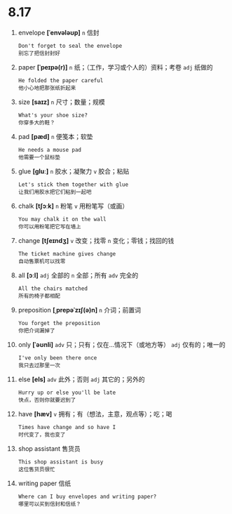 # 8.17

1. envelope **[ˈenvələʊp]** `n` 信封

   ```
   Don't forget to seal the envelope
   别忘了把信封封好
   ```

2. paper **[ˈpeɪpə(r)]** `n` 纸；（工作，学习或个人的）资料；考卷 `adj` 纸做的

   ```
   He folded the paper careful
   他小心地把那张纸折起来
   ```

3. size **[saɪz]** `n` 尺寸；数量；规模

   ```
   What's your shoe size?
   你穿多大的鞋？
   ```

4. pad **[pæd]** `n` 便笺本；软垫

   ```
   He needs a mouse pad
   他需要一个鼠标垫
   ```

5. glue **[ɡluː]** `n` 胶水；凝聚力 `v` 胶合；粘贴

   ```
   Let's stick them together with glue
   让我们用胶水把它们粘到一起吧
   ```

6. chalk **[tʃɔːk]** `n` 粉笔 `v` 用粉笔写（或画）

   ```
   You may chalk it on the wall
   你可以用粉笔把它写在墙上
   ```

7. change **[tʃeɪndʒ]** `v` 改变；找零 `n` 变化；零钱；找回的钱

   ```
   The ticket machine gives change
   自动售票机可以找零
   ```

8. all **[ɔːl]** `adj` 全部的 `n` 全部；所有 `adv` 完全的

   ```
   All the chairs matched
   所有的椅子都相配
   ```

9. preposition **[ˌprepəˈzɪʃ(ə)n]** `n` 介词；前置词

   ```
   You forget the preposition
   你把介词漏掉了
   ```

10. only **[ˈəʊnli]** `adv` 只；只有；仅在...情况下（或地方等） `adj` 仅有的；唯一的

    ```
    I've only been there once
    我只去过那里一次
    ```

11. else **[els]** `adv` 此外；否则 `adj` 其它的；另外的

    ```
    Hurry up or else you'll be late
    快点，否则你就要迟到了
    ```

12. have **[hæv]** `v` 拥有；有（想法，主意，观点等）；吃；喝

    ```
    Times have change and so have I
    时代变了，我也变了
    ```

13. shop assistant 售货员

    ```
    This shop assistant is busy
    这位售货员很忙
    ```

14. writing paper 信纸

    ```
    Where can I buy envelopes and writing paper?
    哪里可以买到信封和信纸？
    ```
